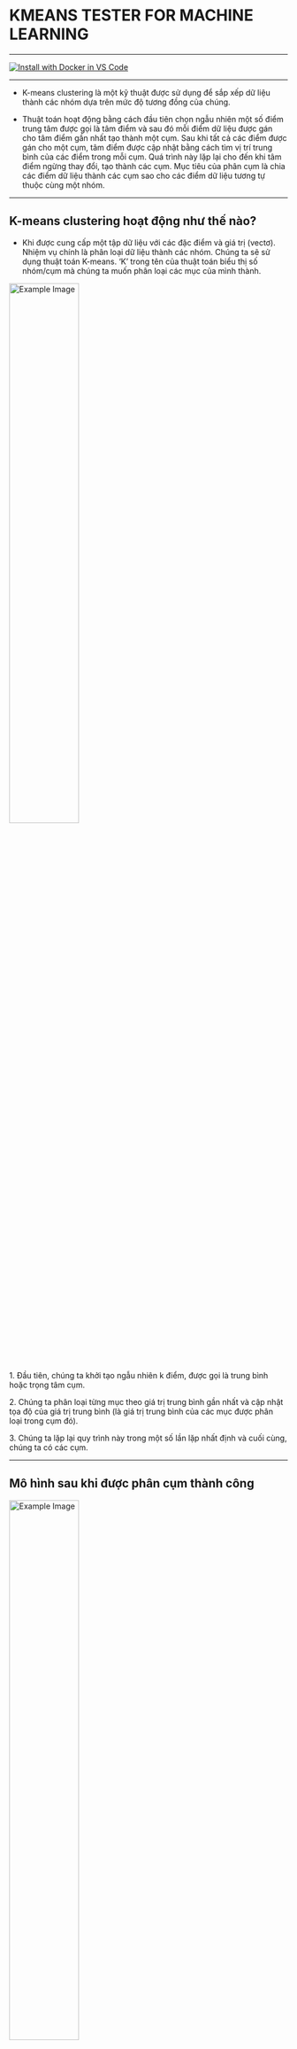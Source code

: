# KMEANS TESTER FOR MACHINE LEARNING
---

[![Install with Docker in VS Code](https://img.shields.io/badge/VS_Code-Install_Server-0098FF?style=flat-square&logo=visualstudiocode&logoColor=white)](https://insiders.vscode.dev/redirect/mcp/install?name=github&inputs=%5B%7B%22id%22%3A%22github_token%22%2C%22type%22%3A%22promptString%22%2C%22description%22%3A%22GitHub%20Personal%20Access%20Token%22%2C%22password%22%3Atrue%7D%5D&config=%7B%22command%22%3A%22docker%22%2C%22args%22%3A%5B%22run%22%2C%22-i%22%2C%22--rm%22%2C%22-e%22%2C%22GITHUB_PERSONAL_ACCESS_TOKEN%22%2C%22ghcr.io%2Fgithub%2Fgithub-mcp-server%22%5D%2C%22env%22%3A%7B%22GITHUB_PERSONAL_ACCESS_TOKEN%22%3A%22%24%7Binput%3Agithub_token%7D%22%7D%7D)

---

- K-means clustering là một kỹ thuật được sử dụng để sắp xếp dữ liệu thành các nhóm dựa trên mức độ tương đồng của chúng.

- Thuật toán hoạt động bằng cách đầu tiên chọn ngẫu nhiên một số điểm trung tâm được gọi là tâm điểm và sau đó mỗi điểm dữ liệu được gán cho tâm điểm gần nhất tạo thành một cụm. Sau khi tất cả các điểm được gán cho một cụm, tâm điểm được cập nhật bằng cách tìm vị trí trung bình của các điểm trong mỗi cụm. Quá trình này lặp lại cho đến khi tâm điểm ngừng thay đổi, tạo thành các cụm. Mục tiêu của phân cụm là chia các điểm dữ liệu thành các cụm sao cho các điểm dữ liệu tương tự thuộc cùng một nhóm.

---

## K-means clustering  hoạt động như thế nào?
- Khi được cung cấp một tập dữ liệu với các đặc điểm và giá trị (vectơ). Nhiệm vụ chính là phân loại dữ liệu thành các nhóm. Chúng ta sẽ sử dụng thuật toán K-means. ‘K’ trong tên của thuật toán biểu thị số nhóm/cụm mà chúng ta muốn phân loại các mục của mình thành.
<p align="left">
  <img src="https://drive.google.com/uc?id=1SLzuB5Jx7gwmlNUTq3TFsEOoaFHbimGd" alt="Example Image" style="width:50%; height:auto;">
</p>
<p>1. Đầu tiên, chúng ta khởi tạo ngẫu nhiên k điểm, được gọi là trung bình hoặc trọng tâm cụm.</p>
<p>2. Chúng ta phân loại từng mục theo giá trị trung bình gần nhất và cập nhật tọa độ của giá trị trung bình (là giá trị trung bình của các mục được phân loại trong cụm đó).</p>
<p>3. Chúng ta lặp lại quy trình này trong một số lần lặp nhất định và cuối cùng, chúng ta có các cụm.</p>

---

## Mô hình sau khi được phân cụm thành công
<p align="left">
  <img src="https://drive.google.com/file/d/18Lb6_cTRinQK8OEj-PD8pmaER7IiSxDf" alt="Example Image" style="width:50%; height:auto;">
</p>

---
### Tóm lại, K-means clustering là một thuật toán học máy không giám sát mạnh mẽ để nhóm các tập dữ liệu không có nhãn. Mục tiêu: chia dữ liệu thành các cụm, biến các điểm dữ liệu tương tự thành một phần của cùng một nhóm. Thuật toán khởi tạo các tâm cụm và gán lặp lại các điểm dữ liệu cho tâm gần nhất, cập nhật các tâm dựa trên giá trị trung bình của các điểm trong mỗi cụm.


